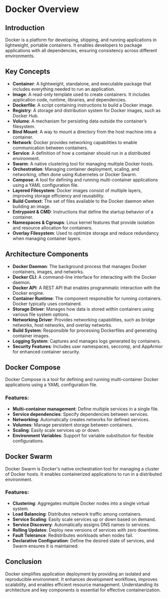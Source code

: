 # Docker Overview

## Introduction
Docker is a platform for developing, shipping, and running applications in lightweight, portable containers. It enables developers to package applications with all dependencies, ensuring consistency across different environments.

## Key Concepts
- **Container**: A lightweight, standalone, and executable package that includes everything needed to run an application.
- **Image**: A read-only template used to create containers. It includes application code, runtime, libraries, and dependencies.
- **Dockerfile**: A script containing instructions to build a Docker image.
- **Registry**: A storage and distribution system for Docker images, such as Docker Hub.
- **Volume**: A mechanism for persisting data outside the container’s filesystem.
- **Bind Mount**: A way to mount a directory from the host machine into a container.
- **Network**: Docker provides networking capabilities to enable communication between containers.
- **Service**: A definition of how a container should run in a distributed environment.
- **Swarm**: A native clustering tool for managing multiple Docker hosts.
- **Orchestration**: Managing container deployment, scaling, and networking, often done using Kubernetes or Docker Swarm.
- **Compose**: A tool for defining and running multi-container applications using a YAML configuration file.
- **Layered Filesystem**: Docker images consist of multiple layers, improving storage efficiency and reusability.
- **Build Context**: The set of files available to the Docker daemon when building an image.
- **Entrypoint & CMD**: Instructions that define the startup behavior of a container.
- **Namespaces & Cgroups**: Linux kernel features that provide isolation and resource allocation for containers.
- **Overlay Filesystem**: Used to optimize storage and reduce redundancy when managing container layers.

## Architecture Components
- **Docker Daemon**: The background process that manages Docker containers, images, and networks.
- **Docker CLI**: A command-line interface for interacting with the Docker daemon.
- **Docker API**: A REST API that enables programmatic interaction with the Docker engine.
- **Container Runtime**: The component responsible for running containers. Docker typically uses containerd.
- **Storage Driver**: Manages how data is stored within containers using various file system options.
- **Networking Driver**: Provides networking capabilities, such as bridge networks, host networks, and overlay networks.
- **Build System**: Responsible for processing Dockerfiles and generating container images.
- **Logging System**: Captures and manages logs generated by containers.
- **Security Features**: Includes user namespaces, seccomp, and AppArmor for enhanced container security.

## Docker Compose
Docker Compose is a tool for defining and running multi-container Docker applications using a YAML configuration file.

### Features:
- **Multi-container management**: Define multiple services in a single file.
- **Service dependencies**: Specify dependencies between services.
- **Networking**: Automatically creates networks for defined services.
- **Volumes**: Manage persistent storage between containers.
- **Scaling**: Easily scale services up or down.
- **Environment Variables**: Support for variable substitution for flexible configurations.

## Docker Swarm
Docker Swarm is Docker's native orchestration tool for managing a cluster of Docker hosts. It enables containerized applications to run in a distributed environment.

### Features:
- **Clustering**: Aggregates multiple Docker nodes into a single virtual system.
- **Load Balancing**: Distributes network traffic among containers.
- **Service Scaling**: Easily scale services up or down based on demand.
- **Service Discovery**: Automatically assigns DNS names to services.
- **Rolling Updates**: Deploy new versions of services with zero downtime.
- **Fault Tolerance**: Redistributes workloads when nodes fail.
- **Declarative Configuration**: Define the desired state of services, and Swarm ensures it is maintained.

## Conclusion
Docker simplifies application deployment by providing an isolated and reproducible environment. It enhances development workflows, improves scalability, and enables efficient resource management. Understanding its architecture and key components is essential for effective containerization.

